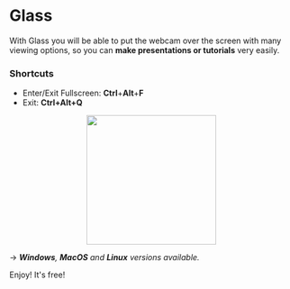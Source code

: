 # Glass

With Glass you will be able to put the webcam over the screen with many viewing options, so you can **make presentations or tutorials** very easily.

### Shortcuts
- Enter/Exit Fullscreen: **Ctrl**+**Alt**+**F**
- Exit: **Ctrl+Alt+Q**

<p align="center"><a href="http://glass.surge.sh"><img src="https://i.imgur.com/LKSKpt3.png" width="230" /></a></p>

→ ***Windows**, **MacOS** and **Linux** versions available.*

Enjoy! It's free!
